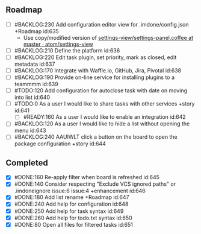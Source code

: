 Roadmap
----
- [ ] #BACKLOG:230 Add configuration editor view for .imdone/config.json +Roadmap id:635
  - Use copy/modified version of [settings-view/settings-panel.coffee at master · atom/settings-view](https://github.com/atom/settings-view/blob/master/lib/settings-panel.coffee)
- [ ] #BACKLOG:210 Define the platform id:636
- [ ] #BACKLOG:220 Edit task plugin, set priority, mark as closed, edit metadata id:637
- [ ] #BACKLOG:170 Integrate with Waffle.io, GitHub, Jira, Pivotal id:638
- [ ] #BACKLOG:190 Provide on-line service for installing plugins to a teammmm id:639
- [ ] #TODO:120 Add configuration for autoclose task with date on moving into list id:640
- [ ] #TODO:0 As a user I would like to share tasks with other services +story id:641
  - [ ] #READY:160 As a user I would like to enable an integration id:642
- [ ] #BACKLOG:120 As a user I would like to hide a list without opening the menu id:643
- [ ] #BACKLOG:240 AAUIWLT click a button on the board to open the package configuration +story id:644

Completed
----
- [x] #DONE:160 Re-apply filter when board is refreshed id:645
- [x] #DONE:140 Consider respecting "Exclude VCS ignored paths" or .imdoneignore issue:6 issue:4 +enhancement id:646
- [x] #DONE:180 Add list rename +Roadmap id:647
- [x] #DONE:240 Add help for configuration id:648
- [x] #DONE:250 Add help for task syntax id:649
- [x] #DONE:260 Add help for todo.txt syntax id:650
- [x] #DONE:80 Open all files for filtered tasks id:651
